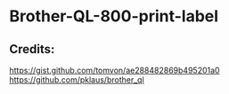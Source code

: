 # Brother-QL-800-print-label

<h2>Credits:</h2>

https://gist.github.com/tomvon/ae288482869b495201a0 <br>
https://github.com/pklaus/brother_ql
